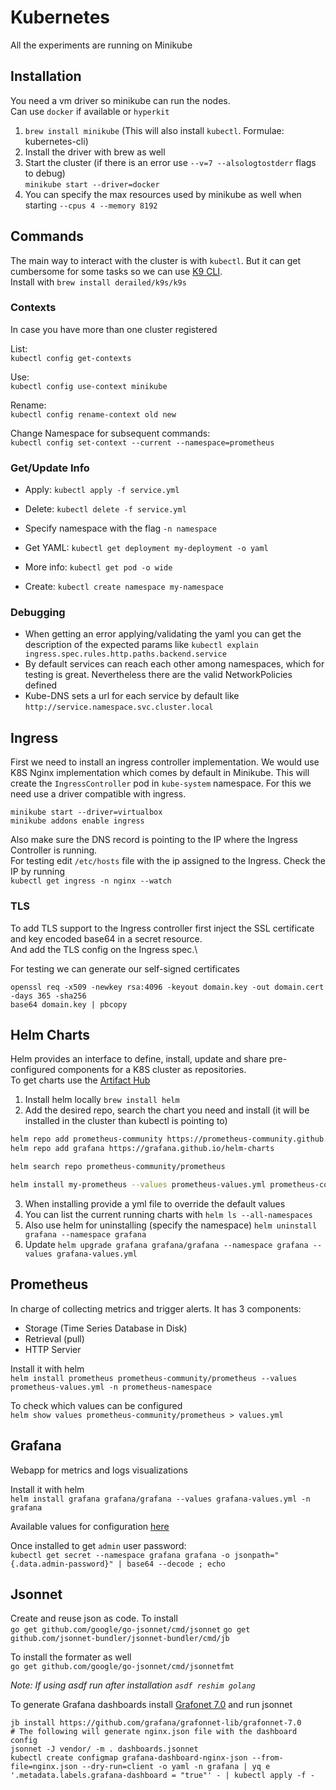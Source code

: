 # Kubernetes

All the experiments are running on Minikube

## Installation

You need a vm driver so minikube can run the nodes.\
Can use `docker` if available or `hyperkit`

1. `brew install minikube` (This will also install `kubectl`. Formulae: kubernetes-cli)
2. Install the driver with brew as well
3. Start the cluster (if there is an error use `--v=7 --alsologtostderr` flags to debug)\
`minikube start --driver=docker`
4. You can specify the max resources used by minikube as well when starting `--cpus 4 --memory 8192`

## Commands

The main way to interact with the cluster is with `kubectl`. But it can get cumbersome for some tasks so we can use [K9 CLI](https://k9scli.io/).\
Install with `brew install derailed/k9s/k9s`

### Contexts
In case you have more than one cluster registered

List:\
`kubectl config get-contexts`

Use:\
`kubectl config use-context minikube`

Rename:\
`kubectl config rename-context old new`

Change Namespace for subsequent commands:\
`kubectl config set-context --current --namespace=prometheus`

### Get/Update Info

- Apply:
`kubectl apply -f service.yml`

- Delete:
`kubectl delete -f service.yml`

- Specify namespace with the flag `-n namespace`

- Get YAML:
`kubectl get deployment my-deployment -o yaml`

- More info:
`kubectl get pod -o wide`

- Create:
`kubectl create namespace my-namespace `

### Debugging

- When getting an error applying/validating the yaml you can get the description of the expected params like
`kubectl explain ingress.spec.rules.http.paths.backend.service`
- By default services can reach each other among namespaces, which for testing is great. Nevertheless there
are the valid NetworkPolicies defined
- Kube-DNS sets a url for each service by default like `http://service.namespace.svc.cluster.local`

## Ingress

First we need to install an ingress controller implementation. We would use K8S Nginx implementation which comes by default in Minikube.
This will create the `IngressController` pod in `kube-system` namespace. For this we need use a driver compatible with ingress.

```
minikube start --driver=virtualbox
minikube addons enable ingress
```

Also make sure the DNS record is pointing to the IP where the Ingress Controller is running.\
For testing edit `/etc/hosts` file with the ip assigned to the Ingress. Check the IP by running\
`kubectl get ingress -n nginx --watch`

### TLS

To add TLS support to the Ingress controller first inject the SSL certificate and key encoded base64 in a secret resource.\
And add the TLS config on the Ingress spec.\

For testing we can generate our self-signed certificates
```
openssl req -x509 -newkey rsa:4096 -keyout domain.key -out domain.cert -days 365 -sha256
base64 domain.key | pbcopy
```

## Helm Charts

Helm provides an interface to define, install, update and share pre-configured components for a K8S cluster as repositories.\
To get charts use the [Artifact Hub](https://artifacthub.io/)

1. Install helm locally `brew install helm`
2. Add the desired repo, search the chart you need and install (it will be installed in the cluster than
kubectl is pointing to)

```bash
helm repo add prometheus-community https://prometheus-community.github.io/helm-charts
helm repo add grafana https://grafana.github.io/helm-charts

helm search repo prometheus-community/prometheus

helm install my-prometheus --values prometheus-values.yml prometheus-community/grafana
```

3. When installing provide a yml file to override the default values
4. You can list the current running charts with `helm ls --all-namespaces`
5. Also use helm for uninstalling (specify the namespace) `helm uninstall grafana --namespace grafana`
6. Update `helm upgrade grafana grafana/grafana --namespace grafana --values grafana-values.yml`

## Prometheus

In charge of collecting metrics and trigger alerts. It has 3 components:
- Storage (Time Series Database in Disk)
- Retrieval (pull)
- HTTP Servier

Install it with helm\
`helm install prometheus prometheus-community/prometheus --values prometheus-values.yml -n prometheus-namespace`

To check which values can be configured\
`helm show values prometheus-community/prometheus > values.yml`

## Grafana

Webapp for metrics and logs visualizations

Install it with helm\
`helm install grafana grafana/grafana --values grafana-values.yml -n grafana`

Available values for configuration [here](https://artifacthub.io/packages/helm/grafana/grafana#configuration)

Once installed to get `admin` user password:\
`kubectl get secret --namespace grafana grafana -o jsonpath="{.data.admin-password}" | base64 --decode ; echo`

## Jsonnet

Create and reuse json as code. To install\
`go get github.com/google/go-jsonnet/cmd/jsonnet`
`go get github.com/jsonnet-bundler/jsonnet-bundler/cmd/jb`

To install the formater as well\
`go get github.com/google/go-jsonnet/cmd/jsonnetfmt`

*Note: If using asdf run after installation `asdf reshim golang`*

To generate Grafana dashboards install [Grafonet 7.0](https://grafana.github.io/grafonnet-lib/getting-started/) and run jsonnet
```
jb install https://github.com/grafana/grafonnet-lib/grafonnet-7.0
# The following will generate nginx.json file with the dashboard config
jsonnet -J vendor/ -m . dashboards.jsonnet
kubectl create configmap grafana-dashboard-nginx-json --from-file=nginx.json --dry-run=client -o yaml -n grafana | yq e '.metadata.labels.grafana-dashboard = "true"' - | kubectl apply -f -
```